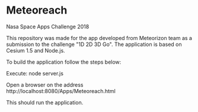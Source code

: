 # Meteoreach
Nasa Space Apps Challenge 2018

This repository was made for the app developed from Meteorizon team as a submission to the challenge "1D 2D 3D Go". The application is based on Cesium 1.5 and Node.js.

To build the application follow the steps below:

Execute: node server.js

Open a browser on the address http://localhost:8080/Apps/Meteoreach.html

This should run the application.

